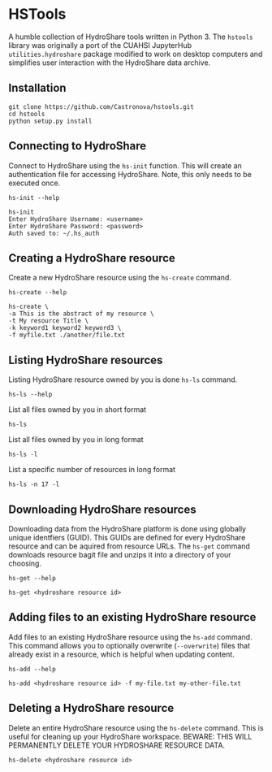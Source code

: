 # HSTools

A humble collection of HydroShare tools written in Python 3. The `hstools` library was originally a port of the CUAHSI JupyterHub `utilities.hydroshare` package modified to work on desktop computers and simplifies user interaction with the HydroShare data archive. 

## Installation

```
git clone https://github.com/Castronova/hstools.git
cd hstools
python setup.py install
```

## Connecting to HydroShare

Connect to HydroShare using the `hs-init` function. This will create an authentication file for accessing HydroShare. Note, this only needs to be executed once.

```
hs-init --help
```
```
hs-init
Enter HydroShare Username: <username>
Enter HydroShare Password: <password>
Auth saved to: ~/.hs_auth
```

## Creating a HydroShare resource

Create a new HydroShare resource using the `hs-create` command.

```
hs-create --help
```

```
hs-create \
-a This is the abstract of my resource \
-t My resource Title \
-k keyword1 keyword2 keyword3 \
-f myfile.txt ./another/file.txt 
```


## Listing HydroShare resources

Listing HydroShare resource owned by you is done `hs-ls` command.

```
hs-ls --help
```

List all files owned by you in short format

```
hs-ls
```

List all files owned by you in long format

```
hs-ls -l
```

List a specific number of resources in long format

```
hs-ls -n 17 -l
```

## Downloading HydroShare resources

Downloading data from the HydroShare platform is done using globally unique identfiers (GUID). This GUIDs are defined for every HydroShare resource and can be aquired from resource URLs. The `hs-get` command downloads resource bagit file and unzips it into a directory of your choosing.

```
hs-get --help
```

```
hs-get <hydroshare resource id>
```

## Adding files to an existing HydroShare resource

Add files to an existing HydroShare resource using the `hs-add` command. This command allows you to optionally overwrite (`--overwrite`) files that already exist in a resource, which is helpful when updating content.

```
hs-add --help
```

```
hs-add <hydroshare resource id> -f my-file.txt my-other-file.txt
```


## Deleting a HydroShare resource

Delete an entire HydroShare resource using the `hs-delete` command. This is useful for cleaning up your HydroShare workspace. BEWARE: THIS WILL PERMANENTLY DELETE YOUR HYDROSHARE RESOURCE DATA.

```
hs-delete <hydroshare resource id>
```

